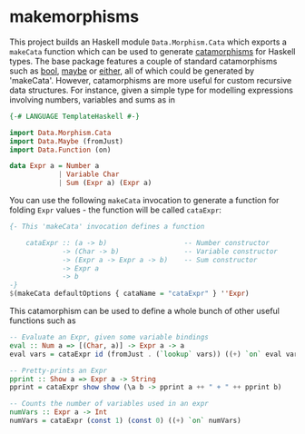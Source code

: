 makemorphisms
=============

This project builds an Haskell module `Data.Morphism.Cata` which exports a
`makeCata` function which can be used to generate
[catamorphisms](http://www.haskell.org/haskellwiki/Catamorphisms) for Haskell
types. The base package features a couple of standard catamorphisms such as
[bool](http://hackage.haskell.org/package/base-4.7.0.1/docs/Data-Bool.html#v:bool),
[maybe](http://hackage.haskell.org/package/base-4.7.0.1/docs/Data-Maybe.html#v:maybe)
or
[either](http://hackage.haskell.org/package/base-4.7.0.1/docs/Data-Either.html#v:either),
all of which could be generated by 'makeCata'. However, catamorphisms are more
useful for custom recursive data structures. For instance, given a simple type
for modelling expressions involving numbers, variables and sums as in

``` haskell
{-# LANGUAGE TemplateHaskell #-}

import Data.Morphism.Cata
import Data.Maybe (fromJust)
import Data.Function (on)

data Expr a = Number a
            | Variable Char
            | Sum (Expr a) (Expr a)
```

You can use the following `makeCata` invocation to generate a function for folding `Expr`
values - the function will be called `cataExpr`:

``` haskell
{- This 'makeCata' invocation defines a function

    cataExpr :: (a -> b)                   -- Number constructor
             -> (Char -> b)                -- Variable constructor
             -> (Expr a -> Expr a -> b)    -- Sum constructor
             -> Expr a
             -> b
-}
$(makeCata defaultOptions { cataName = "cataExpr" } ''Expr)
```

This catamorphism can be used to define a whole bunch of other useful functions such as

``` haskell
-- Evaluate an Expr, given some variable bindings
eval :: Num a => [(Char, a)] -> Expr a -> a
eval vars = cataExpr id (fromJust . (`lookup` vars)) ((+) `on` eval vars)

-- Pretty-prints an Expr
pprint :: Show a => Expr a -> String
pprint = cataExpr show show (\a b -> pprint a ++ " + " ++ pprint b)

-- Counts the number of variables used in an expr
numVars :: Expr a -> Int
numVars = cataExpr (const 1) (const 0) ((+) `on` numVars)
```

